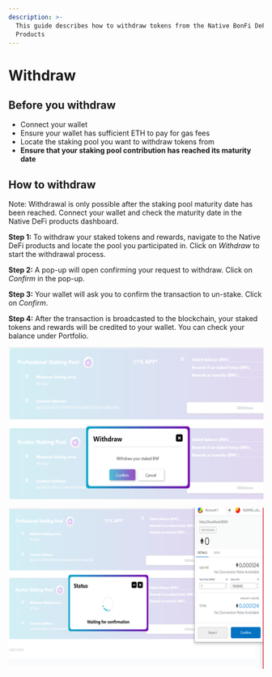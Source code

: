 ```yaml
---
description: >-
  This guide describes how to withdraw tokens from the Native BonFi DeFi
  Products
---
```


# Withdraw

## Before you withdraw

* Connect your wallet 
* Ensure your wallet has sufficient ETH to pay for gas fees
* Locate the staking pool you want to withdraw tokens from
* **Ensure that your staking pool contribution has reached its maturity date**

## How to withdraw

Note: Withdrawal is only possible after the staking pool maturity date has been reached. Connect your wallet and check the maturity date in the Native DeFi products dashboard.

**Step 1:** To withdraw your staked tokens and rewards, navigate to the Native DeFi products and locate the pool you participated in. Click on _Withdraw_ to start the withdrawal process. 

**Step 2:** A pop-up will open confirming your request to withdraw. Click on _Confirm_ in the pop-up. 

**Step 3:** Your wallet will ask you to confirm the transaction to un-stake. Click on _Confirm_.

**Step 4:** After the transaction is broadcasted to the blockchain, your staked tokens and rewards will be credited to your wallet. You can check your balance under Portfolio.

![](../../.gitbook/assets/image%20%2820%29.png)

![](../../.gitbook/assets/image%20%2822%29.png)

